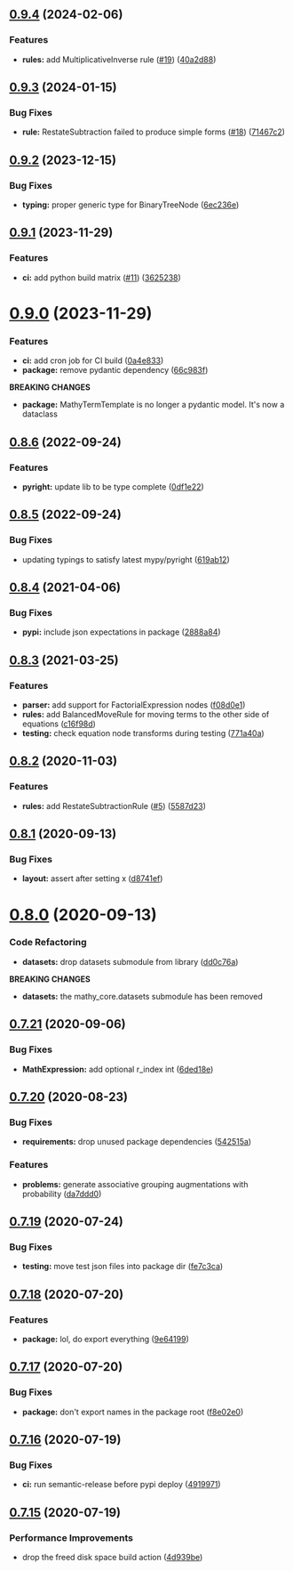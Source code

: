 ## [0.9.4](https://github.com/mathy/mathy_core/compare/v0.9.3...v0.9.4) (2024-02-06)


### Features

* **rules:** add MultiplicativeInverse rule ([#19](https://github.com/mathy/mathy_core/issues/19)) ([40a2d88](https://github.com/mathy/mathy_core/commit/40a2d887b11908a59516d9372f38070356a18d32))

## [0.9.3](https://github.com/mathy/mathy_core/compare/v0.9.2...v0.9.3) (2024-01-15)


### Bug Fixes

* **rule:** RestateSubtraction failed to produce simple forms ([#18](https://github.com/mathy/mathy_core/issues/18)) ([71467c2](https://github.com/mathy/mathy_core/commit/71467c29c5555aabaeecfce4662592e91166bcc2))

## [0.9.2](https://github.com/mathy/mathy_core/compare/v0.9.1...v0.9.2) (2023-12-15)

### Bug Fixes

- **typing:** proper generic type for BinaryTreeNode ([6ec236e](https://github.com/mathy/mathy_core/commit/6ec236e0b70e47b9f8e03a3f0ac54d872c3c0fb4))

## [0.9.1](https://github.com/mathy/mathy_core/compare/v0.9.0...v0.9.1) (2023-11-29)

### Features

- **ci:** add python build matrix ([#11](https://github.com/mathy/mathy_core/issues/11)) ([3625238](https://github.com/mathy/mathy_core/commit/3625238a7922aba686c66158a839fbe6013b84a4))

# [0.9.0](https://github.com/mathy/mathy_core/compare/v0.8.6...v0.9.0) (2023-11-29)

### Features

- **ci:** add cron job for CI build ([0a4e833](https://github.com/mathy/mathy_core/commit/0a4e83350bed9c2e654981ea7cd56b55d326cd1c))
- **package:** remove pydantic dependency ([66c983f](https://github.com/mathy/mathy_core/commit/66c983f252d22a2d0a9287b2de1f2ad70bcc85ad))

**BREAKING CHANGES**

- **package:** MathyTermTemplate is no longer a pydantic model. It's now a dataclass

## [0.8.6](https://github.com/mathy/mathy_core/compare/v0.8.5...v0.8.6) (2022-09-24)

### Features

- **pyright:** update lib to be type complete ([0df1e22](https://github.com/mathy/mathy_core/commit/0df1e220d0235fd29bbd877ffe34fb79a8e1e448))

## [0.8.5](https://github.com/mathy/mathy_core/compare/v0.8.4...v0.8.5) (2022-09-24)

### Bug Fixes

- updating typings to satisfy latest mypy/pyright ([619ab12](https://github.com/mathy/mathy_core/commit/619ab12677372d0d6cc50196309adf026bc64e9d))

## [0.8.4](https://github.com/mathy/mathy_core/compare/v0.8.3...v0.8.4) (2021-04-06)

### Bug Fixes

- **pypi:** include json expectations in package ([2888a84](https://github.com/mathy/mathy_core/commit/2888a844a5e8bba938115a4ea2d2068ab5b9654d))

## [0.8.3](https://github.com/mathy/mathy_core/compare/v0.8.2...v0.8.3) (2021-03-25)

### Features

- **parser:** add support for FactorialExpression nodes ([f08d0e1](https://github.com/mathy/mathy_core/commit/f08d0e191c77f49c11a0fa78b43d3449f94b5bd0))
- **rules:** add BalancedMoveRule for moving terms to the other side of equations ([c16f98d](https://github.com/mathy/mathy_core/commit/c16f98d4ae6d33e4e05f38980038e951a7e0c047))
- **testing:** check equation node transforms during testing ([771a40a](https://github.com/mathy/mathy_core/commit/771a40a83c54e637c01adcfd63ed314f417091db))

## [0.8.2](https://github.com/mathy/mathy_core/compare/v0.8.1...v0.8.2) (2020-11-03)

### Features

- **rules:** add RestateSubtractionRule ([#5](https://github.com/mathy/mathy_core/issues/5)) ([5587d23](https://github.com/mathy/mathy_core/commit/5587d2308a8fe9e48e7680e122196d571349aa16))

## [0.8.1](https://github.com/mathy/mathy_core/compare/v0.8.0...v0.8.1) (2020-09-13)

### Bug Fixes

- **layout:** assert after setting x ([d8741ef](https://github.com/mathy/mathy_core/commit/d8741ef740f016c2430079164073cb376fecafd3))

# [0.8.0](https://github.com/mathy/mathy_core/compare/v0.7.21...v0.8.0) (2020-09-13)

### Code Refactoring

- **datasets:** drop datasets submodule from library ([dd0c76a](https://github.com/mathy/mathy_core/commit/dd0c76ab31280479af5374b127c0d71217a6a5bb))

**BREAKING CHANGES**

- **datasets:** the mathy_core.datasets submodule has been removed

## [0.7.21](https://github.com/mathy/mathy_core/compare/v0.7.20...v0.7.21) (2020-09-06)

### Bug Fixes

- **MathExpression:** add optional r_index int ([6ded18e](https://github.com/mathy/mathy_core/commit/6ded18e02bae8fa09a656da779dd132440001d92))

## [0.7.20](https://github.com/mathy/mathy_core/compare/v0.7.19...v0.7.20) (2020-08-23)

### Bug Fixes

- **requirements:** drop unused package dependencies ([542515a](https://github.com/mathy/mathy_core/commit/542515a5089c2a3179a3c8b07aae0a6b98e7bfb9))

### Features

- **problems:** generate associative grouping augmentations with probability ([da7ddd0](https://github.com/mathy/mathy_core/commit/da7ddd0a44c92b5c4e702a6f4f6fe6bf6135b8f1))

## [0.7.19](https://github.com/mathy/mathy_core/compare/v0.7.18...v0.7.19) (2020-07-24)

### Bug Fixes

- **testing:** move test json files into package dir ([fe7c3ca](https://github.com/mathy/mathy_core/commit/fe7c3ca2505bb012daa4b9bef64dd8ae34d3c6ba))

## [0.7.18](https://github.com/mathy/mathy_core/compare/v0.7.17...v0.7.18) (2020-07-20)

### Features

- **package:** lol, do export everything ([9e64199](https://github.com/mathy/mathy_core/commit/9e64199290aa2e871faa775cf2ff004673d1da3f))

## [0.7.17](https://github.com/mathy/mathy_core/compare/v0.7.16...v0.7.17) (2020-07-20)

### Bug Fixes

- **package:** don't export names in the package root ([f8e02e0](https://github.com/mathy/mathy_core/commit/f8e02e0b13f26b47a9ca9d7a4de5eae64de152fe))

## [0.7.16](https://github.com/mathy/mathy_core/compare/v0.7.15...v0.7.16) (2020-07-19)

### Bug Fixes

- **ci:** run semantic-release before pypi deploy ([4919971](https://github.com/mathy/mathy_core/commit/4919971f4efcd19b42745696593d610a69bfd286))

## [0.7.15](https://github.com/mathy/mathy_core/compare/v0.7.14...v0.7.15) (2020-07-19)

### Performance Improvements

- drop the freed disk space build action ([4d939be](https://github.com/mathy/mathy_core/commit/4d939be5019ca2b4dfb967f92fc271e19b02b715))
